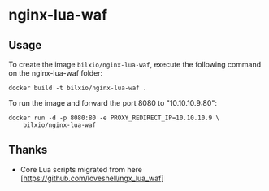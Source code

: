 # nginx-lua-waf

## Usage

To create the image `bilxio/nginx-lua-waf`, execute the following command on the
nginx-lua-waf folder:
```
docker build -t bilxio/nginx-lua-waf .
```

To run the image and forward the port 8080 to "10.10.10.9:80":
```
docker run -d -p 8080:80 -e PROXY_REDIRECT_IP=10.10.10.9 \
	bilxio/nginx-lua-waf
```

## Thanks

- Core Lua scripts migrated from here [https://github.com/loveshell/ngx_lua_waf]
